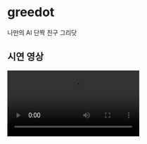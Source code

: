 # greedot
나만의 AI 단짝 친구 그리닷

## 시연 영상

![Demo Video](https://github.com/GreeDot/greedot/blob/main/assets/%EA%B7%B8%EB%A6%AC%EB%8B%B7%20%EC%8B%9C%EC%97%B0%EC%98%81%EC%83%81.mp4?raw=true "Greedot demo")
